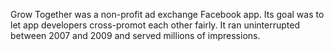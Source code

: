 Grow Together was a non-profit ad exchange Facebook app. Its goal was to let app developers cross-promot each other fairly. It ran uninterrupted between 2007 and 2009 and served millions of impressions.
